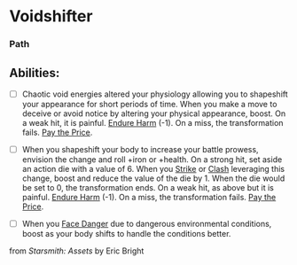 # Voidshifter
### Path


## Abilities:


- [ ] Chaotic void energies altered your physiology allowing you to shapeshift your appearance for short periods of time. When you make a move to deceive or avoid notice by altering your physical appearance, boost. On a weak hit, it is painful. [Endure Harm](Endure_Harm.md) (-1). On a miss, the transformation fails. [Pay the Price](Pay_the_Price.md).

- [ ] When you shapeshift your body to increase your battle prowess, envision the change and roll +iron or +health. On a strong hit, set aside an action die with a value of 6. When you [Strike](Strike.md) or [Clash](Clash.md) leveraging this change, boost and reduce the value of the die by 1. When the die would be set to 0, the transformation ends. On a weak hit, as above but it is painful. [Endure Harm](Endure_Harm.md) (-1). On a miss, the transformation fails. [Pay the Price](Pay_the_Price.md).

- [ ] When you [Face Danger](5_Moves/Adventure/Face_Danger.md) due to dangerous environmental conditions, boost as your body shifts to handle the conditions better.



from *Starsmith: Assets* by Eric Bright